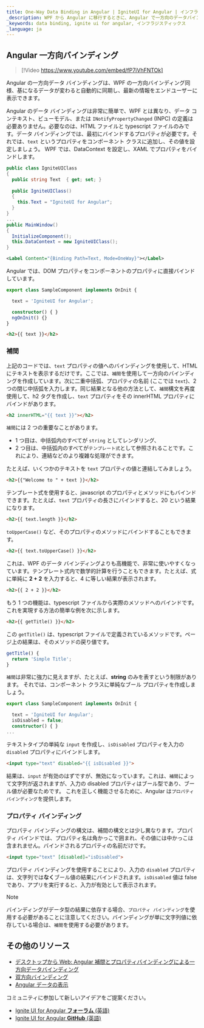 ```yaml
---
title: One-Way Data Binding in Angular | IgniteUI for Angular | インフラジスティックス
_description: WPF から Angular に移行するときに、Angular で一方向のデータバインディングを作成する方法を説明します。
_keywords: data binding, ignite ui for angular, インフラジスティックス
_language: ja
---
```


## Angular 一方向バインディング

> [!Video https://www.youtube.com/embed/fP7iVhFNTOk]

Angular の一方向データ バインディングは、WPF の一方向バインディング同様、基になるデータが変わると自動的に同期し、最新の情報をエンドユーザーに表示できます。

Angular のデータ バインディングは非常に簡単で、WPF とは異なり、データ コンテキスト、ビューモデル、または `INotifyPropertyChanged` (INPC) の定義は必要ありません。必要なのは、HTML ファイルと typescript ファイルのみです。データ バインディングでは、最初にバインドするプロパティが必要です。それでは、`text` というプロパティをコンポーネント クラスに追加し、その値を設定しましょう。
WPF では、DataContext を設定し、XAML でプロパティをバインドします。
```csharp
public class IgniteUIClass
{
  public string Text  { get; set; }
  
  public IgniteUIClass()
  { 
    this.Text = "IgniteUI for Angular";
  }
}
...
public MainWindow()
{
  InitializeComponent();
  this.DataContext = new IgniteUIClass();
}
```
```xml
<Label Content="{Binding Path=Text, Mode=OneWay}"></Label>
```
Angular では、DOM プロパティをコンポーネントのプロパティに直接バインドしています。
```typescript
export class SampleComponent implements OnInit {

  text = 'IgniteUI for Angular';

  constructor() { }
  ngOnInit() {}
}
```
```html
<h2>{{ text }}</h2>
```

### 補間

上記のコードでは、`text` プロパティの値へのバインディングを使用して、HTML にテキストを表示するだけです。ここでは、`補間`を使用して一方向のバインディングを作成しています。次に二重中括弧、プロパティの名前 (ここでは `text`)、2 つの閉じ中括弧を入力します。同じ結果となる他の方法として、`補間`構文を再度使用して、h2 タグを作成し、`text` プロパティをその innerHTML プロパティにバインドがあります。
```html
<h2 innerHTML="{{ text }}"></h2>
```
`補間`には 2 つの重要なことがあります。 
- 1 つ目は、中括弧内のすべてが `string` としてレンダリング、
- 2 つ目は、中括弧内のすべてが`テンプレート式`として参照されることです。これにより、連結などのより複雑な処理ができます。

たとえば、いくつかのテキストを `text` プロパティの値と連結してみましょう。
```html
<h2>{{"Welcome to " + text }}</h2>
```
テンプレート式を使用すると、javascript のプロパティとメソッドにもバインドできます。たとえば、`text` プロパティの長さにバインドすると、20 という結果になります。
```html
<h2>{{ text.length }}</h2>
```
`toUpperCase()` など、そのプロパティのメソッドにバインドすることもできます。
```html
<h2>{{ text.toUpperCase() }}</h2>
```
これは、WPF のデータ バインディングよりも高機能で、非常に使いやすくなっています。テンプレート式内で数学的計算を行うこともできます。たとえば、式に単純に **2 + 2** を入力すると、4 に等しい結果が表示されます。
```html
<h2>{{ 2 + 2 }}</h2>
```
もう 1 つの機能は、typescript ファイルから実際のメソッドへのバインドです。これを実現する方法の簡単な例を次に示します。
```html
<h2>{{ getTitle() }}</h2>
```
この `getTitle()` は、typescript ファイルで定義されているメソッドです。ページ上の結果は、そのメソッドの戻り値です。
```typescript
getTitle() {
  return 'Simple Title';
}
```

`補間`は非常に強力に見えますが、たとえば、**string** のみを表すという制限があります。
それでは、コンポーネント クラスに単純なブール プロパティを作成しましょう。
```typescript
export class SampleComponent implements OnInit {

  text = 'IgniteUI for Angular';
  isDisabled = false;
  constructor() { }
...
```
テキストタイプの単純な `input` を作成し、`isDisabled` プロパティを入力の `disabled` プロパティにバインドします。
```html
<input type="text" disabled="{{ isDisabled }}">
```
結果は、`input` が有効のはずですが、無効になっています。これは、`補間`によって文字列が返されますが、入力の disabled プロパティはブール型であり、ブール値が必要なためです。
これを正しく機能させるために、Angular は`プロパティ バインディング`を提供します。 

### プロパティ バインディング

プロパティ バインディングの構文は、補間の構文とは少し異なります。プロパティ バインドでは、プロパティ名は角かっこで囲まれ、その値には中かっこは含まれません。バインドされるプロパティの名前だけです。  

```html
<input type="text" [disabled]="isDisabled">
```
プロパティ バインディングを使用することにより、入力の `disabled` プロパティは、文字列では**なく**ブール値の結果にバインドされます。`isDisabled` 値は false であり、アプリを実行すると、入力が有効として表示されます。

> [!NOTE]
> バインディングがデータ型の結果に依存する場合、`プロパティ バインディング`を使用する必要があることに注意してください。バインディングが単に文字列値に依存している場合は、`補間`を使用する必要があります。

## その他のリソース
* [デスクトップから Web: Angular 補間とプロパティバインディングによる一方向データバインディング](https://www.youtube.com/watch?v=fP7iVhFNTOk&list=PLG8rj6Rr0BU-AqcJMuwggKy0GMIkjkt3j)
* [双方向バインディング](two_way_binding.md)
* [Angular データの表示](https://angular.io/guide/displaying-data#displaying-data)

<div class="divider--half"></div>
コミュニティに参加して新しいアイデアをご提案ください。

* [Ignite UI for Angular **フォーラム** (英語) ](https://www.infragistics.com/community/forums/f/ignite-ui-for-angular)
* [Ignite UI for Angular **GitHub** (英語) ](https://github.com/IgniteUI/igniteui-angular)
